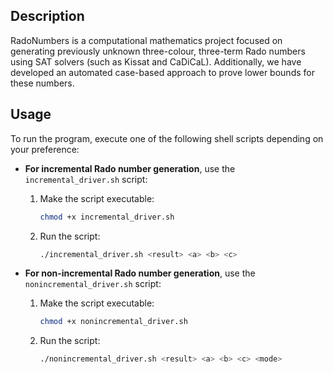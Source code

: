 ## Description

RadoNumbers is a computational mathematics project focused on generating previously unknown three-colour, three-term Rado numbers using SAT solvers (such as Kissat and CaDiCaL). Additionally, we have developed an automated case-based approach to prove lower bounds for these numbers.

## Usage

To run the program, execute one of the following shell scripts depending on your preference:

- **For incremental Rado number generation**, use the `incremental_driver.sh` script:
  1. Make the script executable:
     ```bash
     chmod +x incremental_driver.sh
     ```
  2. Run the script:
     ```bash
     ./incremental_driver.sh <result> <a> <b> <c>
     ```

- **For non-incremental Rado number generation**, use the `nonincremental_driver.sh` script:
  1. Make the script executable:
     ```bash
     chmod +x nonincremental_driver.sh
     ```
  2. Run the script:
     ```bash
     ./nonincremental_driver.sh <result> <a> <b> <c> <mode>
     ```
